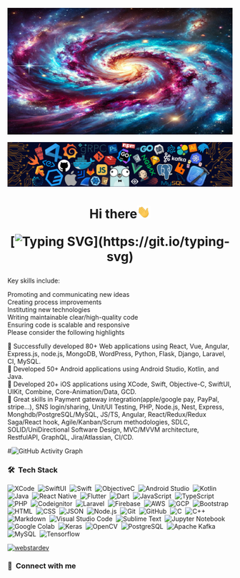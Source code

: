 <p align="center"><img src="galaxy.png"></p>
<p align="center"><img src="https://raw.githubusercontent.com/KevinPatel04/KevinPatel04/master/header.png"></p>

<h1 align="center">Hi there<img src="https://raw.githubusercontent.com/KevinPatel04/KevinPatel04/master/Hi.gif" width="30px">

[![Typing SVG](https://readme-typing-svg.herokuapp.com?font=Architects+Daughter&color=FA573A&size=20&lines=Hey!+I+am+a+senior+Full+Stack+Developer;With+8+++years+of+experience+in+mobile+and+web+development+.+.+.;)](https://git.io/typing-svg)
  

</h1>

Key skills include:

Promoting and communicating new ideas<br>
Creating process improvements<br>
Instituting new technologies<br>
Writing maintainable clear/high-quality code<br>
Ensuring code is scalable and responsive<br>
Please consider the following highlights<br>

🥇 Successfully developed 80+ Web applications using React, Vue, Angular, Express.js, node.js, MongoDB, WordPress, Python, Flask, Django, Laravel, CI, MySQL.<br>
🥇 Developed 50+ Android applications using Android Studio, Kotlin, and Java.<br>
🥇 Developed 20+ iOS applications using XCode, Swift, Objective-C, SwiftUI, UIKit, Combine, Core-Animation/Data, GCD.<br>
🥇 Great skills in Payment gateway integration(apple/google pay, PayPal, stripe...), SNS login/sharing, Unit/UI Testing, PHP, Node.js, Nest, Express, Monghdb/PostgreSQL/MySQL, JS/TS, Angular, React/Redux/Redux Saga/React hook, Agile/Kanban/Scrum methodologies, SDLC, SOLID/UniDirectional Software Design, MVC/MVVM architecture, RestfulAPI, GraphQL, Jira/Atlassian, CI/CD.


<p align="centre">
 
#![GitHub Activity Graph](https://activity-graph.herokuapp.com/graph?username=Topstar88&bg_color=000000&color=4fff67&line=4fff67&point=ffffff&area=true&hide_border=true)  </p>



### 🛠 &nbsp;Tech Stack

![XCode](https://img.shields.io/badge/-XCode-55322A?style=flat&logo=xcode&logoColor=0F0D20)&nbsp;
![SwiftUI](https://img.shields.io/badge/-SwiftUI-2582AA?style=flat&logo=swiftui&logoColor=0F0D20)&nbsp;
![Swift](https://img.shields.io/badge/-Swift-A5122A?style=flat&logo=swift&logoColor=FF2D20)&nbsp;
![ObjectiveC](https://img.shields.io/badge/-ObjectiveC-05A2FA?style=flat&logo=objectivec&logoColor=FF2D20)&nbsp;
![Android Studio](https://img.shields.io/badge/-Android%20Studio-05122A?style=flat&logo=android-studio&logoColor=3DDC84)&nbsp;
![Kotlin](https://img.shields.io/badge/-Kotlin-05122A?style=flat&logo=kotlin&logoColor=F02C10)&nbsp;
![Java](https://img.shields.io/badge/-Java-05122A?style=flat&logo=Java&logoColor=FFA518)&nbsp;
![React Native](https://img.shields.io/badge/-React%20Native-45E2AA?style=flat&logo=Java&logoColor=FFA518)&nbsp;
![Flutter](https://img.shields.io/badge/-Flutter-05122A?style=flat&logo=flutter&logoColor=02569B)&nbsp;
![Dart](https://img.shields.io/badge/-Dart-05122A?style=flat&logo=dart&logoColor=1075C2)&nbsp;
![JavaScript](https://img.shields.io/badge/-JavaScript-05122A?style=flat&logo=javascript)&nbsp;
![TypeScript](https://img.shields.io/badge/-TypeScript-35620A?style=flat&logo=javascript)&nbsp;
![PHP](https://img.shields.io/badge/-PHP-05122A?style=flat&logo=php&logoColor=777BB4)&nbsp;
![Codeignitor](https://img.shields.io/badge/-Codeignitor-F5524A?style=flat&logo=codeignitor&logoColor=AF2D20)&nbsp;
![Laravel](https://img.shields.io/badge/-Laravel-05122A?style=flat&logo=laravel&logoColor=FF2D20)&nbsp;
![Firebase](https://img.shields.io/badge/-Firebase-05122A?style=flat&logo=firebase&logoColor=FFCA28)&nbsp;
![AWS](https://img.shields.io/badge/-AWS-A5125A?style=flat&logo=aws&logoColor=5C3EE8)&nbsp;
![GCP](https://img.shields.io/badge/-GCP-35A2EA?style=flat&logo=gcp&logoColor=2C3AE8)&nbsp;
![Bootstrap](https://img.shields.io/badge/-Bootstrap-05122A?style=flat&logo=bootstrap&logoColor=563D7C)&nbsp;
![HTML](https://img.shields.io/badge/-HTML-05122A?style=flat&logo=HTML5)&nbsp;
![CSS](https://img.shields.io/badge/-CSS-05122A?style=flat&logo=CSS3&logoColor=1572B6)&nbsp;
![JSON](https://img.shields.io/badge/-JSON-05122A?style=flat&logo=json&logoColor=000000)&nbsp;
![Node.js](https://img.shields.io/badge/-Node.js-05122A?style=flat&logo=node.js&logoColor=339933)&nbsp;
![Git](https://img.shields.io/badge/-Git-05122A?style=flat&logo=git)&nbsp;
![GitHub](https://img.shields.io/badge/-GitHub-05122A?style=flat&logo=github)&nbsp;
![C](https://img.shields.io/badge/-C-05122A?style=flat&logo=C&logoColor=A8B9CC)&nbsp;
![C++](https://img.shields.io/badge/-C++-05122A?style=flat&logo=C%2B%2B&logoColor=00599C)&nbsp;
![Markdown](https://img.shields.io/badge/-Markdown-05122A?style=flat&logo=markdown)&nbsp;
![Visual Studio Code](https://img.shields.io/badge/-Visual%20Studio%20Code-05122A?style=flat&logo=visual-studio-code&logoColor=007ACC)&nbsp;
![Sublime Text](https://img.shields.io/badge/-Sublime%20Text-05122A?style=flat&logo=sublime-text&logoColor=FF9800)&nbsp;
![Jupyter Notebook](https://img.shields.io/badge/-Jupyter%20Notebook-05122A?style=flat&logo=jupyter&logoColor=F37626)&nbsp;
![Google Colab](https://img.shields.io/badge/-Google%20Colab-05122A?style=flat&logo=google-colab&logoColor=F9AB00)&nbsp;
![Keras](https://img.shields.io/badge/-Keras-05122A?style=flat&logo=keras&logoColor=D00000)&nbsp;
![OpenCV](https://img.shields.io/badge/-OpenCV-05122A?style=flat&logo=opencv&logoColor=5C3EE8)&nbsp;
![PostgreSQL](https://img.shields.io/badge/-PostgreSQL-05122A?style=flat&logo=postgresql&logoColor=336791)&nbsp;
![Apache Kafka](https://img.shields.io/badge/-Apache%20Kafka-05122A?style=flat&logo=apache-kafka&logoColor=231F20)&nbsp;
![MySQL](https://img.shields.io/badge/-MySQL-05122A?style=flat&logo=mysql&logoColor=4479A1)&nbsp;
![Tensorflow](https://img.shields.io/badge/-Tensorflow-05122A?style=flat&logo=tensorflow&logoColor=FF6F00)&nbsp;

<p align="left"> <a href="https://github.com/ryo-ma/github-profile-trophy"><img src="https://github-profile-trophy.vercel.app/?username=webstardev" alt="webstardev" /></a> </p>

### :link: &nbsp;Connect with me

<!-- <p align="center"> -->
<!-- <a href="https://topstar88.github.io/" target="_blank"><img src="https://img.shields.io/badge/-tony%20li-3423A6?style=for-the-badge&logo=Google-Chrome&logoColor=white"/></a>
<a href="https://linkedin.com/in/topstar88" target="_blank"><img src="https://img.shields.io/badge/-tonylii-0077B5?style=for-the-badge&logo=Linkedin&logoColor=white"/></a>
<a href="mailto:topstar88@outlook.com" target="_blank"><img src="https://img.shields.io/badge/-topstar88@outlook.com-0078d4?style=for-the-badge&logo=microsoft-outlook&logoColor=white"/></a>
<a href="tel:+15754041672"><img src="https://img.shields.io/badge/-%2B1(575)4041672-341672?style=for-the-badge&logo=phonepe&logoColor=white"/></a>
</p> -->
